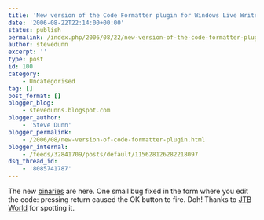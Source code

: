 ```yaml
---
title: 'New version of the Code Formatter plugin for Windows Live Writer now available.'
date: '2006-08-22T22:14:00+00:00'
status: publish
permalink: /index.php/2006/08/22/new-version-of-the-code-formatter-plugin-for-windows-live-writer-now-available
author: stevedunn
excerpt: ''
type: post
id: 100
category:
    - Uncategorised
tag: []
post_format: []
blogger_blog:
    - stevedunns.blogspot.com
blogger_author:
    - 'Steve Dunn'
blogger_permalink:
    - /2006/08/new-version-of-code-formatter-plugin.html
blogger_internal:
    - /feeds/32841709/posts/default/115628126282218097
dsq_thread_id:
    - '8085741787'
---
```

The new [binaries](http://files.dunnhq.com/CodeFormatterPluginBinaries.zip) are here. One small bug fixed in the form where you edit the code: pressing return caused the OK button to fire. Doh! Thanks to [JTB World](http://jtbworld.blogspot.com/2006/08/filedependancy-object-in-autocad.html) for spotting it.